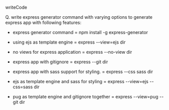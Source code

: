 writeCode

Q. write express generator command with varying options to generate express app with following features:

- express generator command = npm install -g express-generator

- using ejs as template engine = express --view=ejs dir

- no views for express application = express --no-view dir

- express app with gitignore = express --git dir

- express app with sass support for styling. = express --css sass dir

- ejs as template engine and sass for styling = express --view=ejs --css=sass dir

- pug as template engine and gitignore together = express --view=pug --git dir
